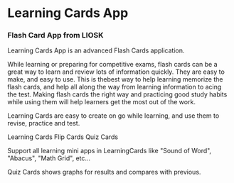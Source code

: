 # Learning Cards App
### Flash Card App from LIOSK

Learning Cards App is an advanced Flash Cards application. 

While learning or preparing for competitive exams, flash cards can be a great way to learn and review lots of information quickly. They are easy to make, and easy to use. This is thebest way to help learning memorize the flash cards, and help all along the way from learning information to acing the test. Making flash cards the right way and practicing good study habits while using them will help learners get the most out of the work.

Learning Cards are easy to create on go while learning, and use them to revise, practice and test.

Learning Cards
Flip Cards
Quiz Cards

Support all learning mini apps in LearningCards like "Sound of Word", "Abacus", "Math Grid", etc...

Quiz Cards shows graphs for results and compares with previous.
